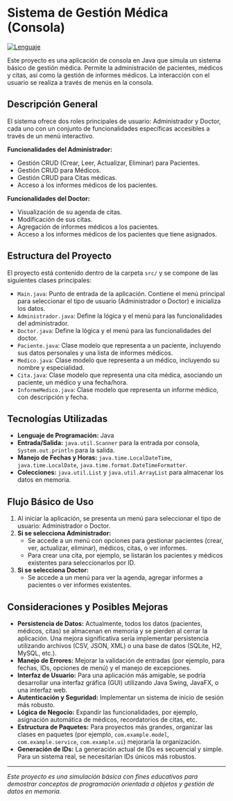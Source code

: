 # Sistema de Gestión Médica (Consola)

[![Lenguaje](https://img.shields.io/badge/Lenguaje-Java-blue)](https://www.java.com/)

Este proyecto es una aplicación de consola en Java que simula un sistema básico de gestión médica. Permite la administración de pacientes, médicos y citas, así como la gestión de informes médicos. La interacción con el usuario se realiza a través de menús en la consola.

## Descripción General

El sistema ofrece dos roles principales de usuario: Administrador y Doctor, cada uno con un conjunto de funcionalidades específicas accesibles a través de un menú interactivo.

**Funcionalidades del Administrador:**
*   Gestión CRUD (Crear, Leer, Actualizar, Eliminar) para Pacientes.
*   Gestión CRUD para Médicos.
*   Gestión CRUD para Citas médicas.
*   Acceso a los informes médicos de los pacientes.

**Funcionalidades del Doctor:**
*   Visualización de su agenda de citas.
*   Modificación de sus citas.
*   Agregación de informes médicos a los pacientes.
*   Acceso a los informes médicos de los pacientes que tiene asignados.

## Estructura del Proyecto

El proyecto está contenido dentro de la carpeta `src/` y se compone de las siguientes clases principales:

*   `Main.java`: Punto de entrada de la aplicación. Contiene el menú principal para seleccionar el tipo de usuario (Administrador o Doctor) e inicializa los datos.
*   `Administrador.java`: Define la lógica y el menú para las funcionalidades del administrador.
*   `Doctor.java`: Define la lógica y el menú para las funcionalidades del doctor.
*   `Paciente.java`: Clase modelo que representa a un paciente, incluyendo sus datos personales y una lista de informes médicos.
*   `Medico.java`: Clase modelo que representa a un médico, incluyendo su nombre y especialidad.
*   `Cita.java`: Clase modelo que representa una cita médica, asociando un paciente, un médico y una fecha/hora.
*   `InformeMedico.java`: Clase modelo que representa un informe médico, con descripción y fecha.



## Tecnologías Utilizadas

*   **Lenguaje de Programación:** Java
*   **Entrada/Salida:** `java.util.Scanner` para la entrada por consola, `System.out.println` para la salida.
*   **Manejo de Fechas y Horas:** `java.time.LocalDateTime`, `java.time.LocalDate`, `java.time.format.DateTimeFormatter`.
*   **Colecciones:** `java.util.List` y `java.util.ArrayList` para almacenar los datos en memoria.


## Flujo Básico de Uso

1.  Al iniciar la aplicación, se presenta un menú para seleccionar el tipo de usuario: Administrador o Doctor.
2.  **Si se selecciona Administrador:**
    *   Se accede a un menú con opciones para gestionar pacientes (crear, ver, actualizar, eliminar), médicos, citas, o ver informes.
    *   Para crear una cita, por ejemplo, se listarán los pacientes y médicos existentes para seleccionarlos por ID.
3.  **Si se selecciona Doctor:**
    *   Se accede a un menú para ver la agenda, agregar informes a pacientes o ver informes existentes.

## Consideraciones y Posibles Mejoras

*   **Persistencia de Datos:** Actualmente, todos los datos (pacientes, médicos, citas) se almacenan en memoria y se pierden al cerrar la aplicación. Una mejora significativa sería implementar persistencia utilizando archivos (CSV, JSON, XML) o una base de datos (SQLite, H2, MySQL, etc.).
*   **Manejo de Errores:** Mejorar la validación de entradas (por ejemplo, para fechas, IDs, opciones de menú) y el manejo de excepciones.
*   **Interfaz de Usuario:** Para una aplicación más amigable, se podría desarrollar una interfaz gráfica (GUI) utilizando Java Swing, JavaFX, o una interfaz web.
*   **Autenticación y Seguridad:** Implementar un sistema de inicio de sesión más robusto.
*   **Lógica de Negocio:** Expandir las funcionalidades, por ejemplo, asignación automática de médicos, recordatorios de citas, etc.
*   **Estructura de Paquetes:** Para proyectos más grandes, organizar las clases en paquetes (por ejemplo, `com.example.model`, `com.example.service`, `com.example.ui`) mejoraría la organización.
*   **Generación de IDs:** La generación actual de IDs es secuencial y simple. Para un sistema real, se necesitarían IDs únicos más robustos.

---
*Este proyecto es una simulación básica con fines educativos para demostrar conceptos de programación orientada a objetos y gestión de datos en memoria.*

